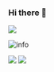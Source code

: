 ### Hi there 👋

![](https://visitor-badge.glitch.me/badge?page_id=AuroraZiling.readme)

![info](https://github-readme-stats.vercel.app/api?username=AuroraZiling&show_icons=true&count_private=true&hide=prs&theme=default_repocard)


[![](https://img.shields.io/badge/OS-Windows-33aadd?style=flat-square&logo=windows&logoColor=ffffff)](https://www.microsoft.com/)
[![](https://img.shields.io/badge/-CSharp-007396?style=flat-square&logo=csharp&logoColor=ffffff)](https://reactjs.org/)

<!--
**AuroraZiling/AuroraZiling** is a ✨ _special_ ✨ repository because its `README.md` (this file) appears on your GitHub profile.

Here are some ideas to get you started:

- 🔭 I’m currently working on ...
- 🌱 I’m currently learning ...
- 👯 I’m looking to collaborate on ...
- 🤔 I’m looking for help with ...
- 💬 Ask me about ...
- 📫 How to reach me: ...
- 😄 Pronouns: ...
- ⚡ Fun fact: ...
-->
